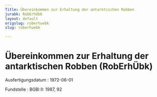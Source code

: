 ```yaml
---
Title: Übereinkommen zur Erhaltung der antarktischen Robben
jurabk: RobErhÜbk
layout: default
origslug: roberhuebk
slug: roberhuebk

---
```


# Übereinkommen zur Erhaltung der antarktischen Robben (RobErhÜbk)

Ausfertigungsdatum
:   1972-06-01

Fundstelle
:   BGBl II: 1987, 92


